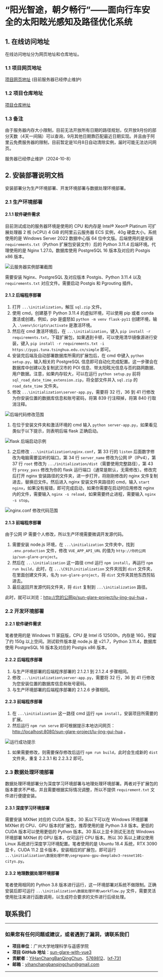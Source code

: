 # “阳光智途，朝夕畅行”——面向行车安全的太阳眩光感知及路径优化系统

## 1. 在线访问地址

在线访问地址分为网页地址和仓库地址。

### 1.1 项目网页地址

[项目网页地址](http://112.125.122.56/sun-glare-project/lu-jing-gui-hua) (目前服务器已经停止维护)

### 1.2 项目仓库地址

[项目仓库地址](https://github.com/YiHanChangBanQingChun/sunglare-with-vue3/tree/gis-class-dev)

### 1.3 备注

由于服务器内存大小限制，目前无法开放所有日期的路径规划，仅开放9月份的部分天数（4天一间隔）可以查询，9月其他日期靠匹配最近日期实现。并且由于阿里云免费服务器的限制，目前暂定是10月8日自动清除实例，届时可能无法访问网页。

服务器已经停止维护（2024-10-8）

## 2. 安装部署说明文档

安装部署分为生产环境部署、开发环境部署与数据处理环境部署。

### 2.1 生产环境部署

#### 2.1.1 软件硬件需求

目前测试成功的服务器环境是使用的 CPU 和内存是 Intel® Xeon® Platinum 可扩展处理器 2 核 (vCPU) 4 GiB 的阿里云云服务器 ECS 实例，40g 硬盘大小。系统使用的是 Windows Server 2022 数据中心版 64 位中文版。后端使用的是安装 `requirements.txt`（Python 扩展包安装文件）后的 Python 3.11.4 后端环境。代理使用的是 Nginx 1.27.0。数据库使用 PostgreSQL 16 版本及对应的 Postgis x86 版本。

![云服务器实例部署截图](previous-README/img/图片1.png)

需要安装 Nginx、PostgreSQL 及对应版本 Postgis、Python 3.11.4 以及 `requirements.txt` 对应文件。需要启动 Postgis 和 Pgrouting 插件。

#### 2.1.2 后端程序部署

1. 打开 `...\initialization`，解压 `sql.zip` 文件。
2. 使用 cmd，创建基于 Python 3.11.4 的虚拟环境，可以使用 pip 或者 conda 激活或创建。例如，pip 是盛怒如 `python -m venv flask-py11` 创建环境，输入 `.\venv\Scripts\activate` 是激活环境。
3. 然后在 cmd 激活环境后，在 `...\initialization`，键入 `pip install -r requirements.txt`，下载扩展包，如果遇到卡顿，可以使用清华镜像源进行安装，键入 `pip install -r requirements.txt -i https://pypi.tuna.tsinghua.edu.cn/simple` 即可。
4. 安装完后端及自动部署数据库所需的扩展包后，在 cmd 中键入 `python setup.py`，输入相关的 PostgreSQL 信息即可自动化完成配置。这一步骤会在数据库中创建以及复制武汉市的 POI 信息、带太阳眩光信息与否的路网数据、用户数据。注意，如果内存较大，可以在运行 `python setup.py` 前将 `sql_road_date_time_extension.zip`，将全部文件并入 `sql.zip` 的 `road_date_time` 文件夹。
5. 修改 `...\initialization\server-app.py`，需要将 32 行，36 到 41 行修改为你安装位置的数据库信息和账号密码，将第 839 行注释掉，将第 840 行取消注释。

![后端代码修改范围](previous-README/img/图片2.png)

1. 在位于安装文件夹和激活环境的 cmd 输入 `python server-app.py`，如果看见类似于以下提示，则表明后端 flask 正确启动。

![flask 后端启动示例](previous-README/img/图片3.png)

1. 之后修改 `...\initialization\nginx.conf`，第 33 行的 `listen` 后面数字修改为电脑需要监听的端口，第 34 行 `server_name` 修改为公网 IP（IPv4），第 37 行 `root` 修改为 `.../initialization/dist`（需要使用完整路径），第 43 行 `proxy_pass` 修改为你的 flask 运行端口（通常是默认，无需修改）。修改完后打开 nginx 安装路径的文件夹，进一步打开，将刚刚修改的 nginx 文件复制进去，替换旧文件。然后进入 nginx 安装文件夹路径的 cmd，输入 `start nginx`，如果没有报错，即可完成启动，如果你需要在启动时应用修改 nginx 内的文件，需要输入 `nginx -s reload`，如果需要终止进程，需要输入 `nginx -s stop`。

![nginx.conf 修改代码范围](previous-README/img/图片4.png)

#### 2.1.3 前端程序部署

由于公网 IP 需要个人修改，所以生产环境需要微调开发源代码。

1. 需要安装 node.js 环境，在 `...\initialization` 文件夹中，找到 `.env.production` 文件，修改 `VUE_APP_API_URL` 的值为 `http://你的公网ip/sun-glare-project`。
2. 然后在 `...\initialization` 这一路径 cmd 运行 `npm install`，再运行 `npm run build`，此时，在 `...\C913\initialization` 文件夹找到 `dist` 文件夹，在里面创建文件夹，名为 `sun-glare-project`，将 `dist` 文件夹其他东西剪贴进去。
3. 最后返回开发源代码文件夹，将 `dist` 复制到 `...\initialization` 路径。

此时，就可以浏览：<http://您的公网ip/sun-glare-project/lu-jing-gui-hua> 。

### 2.2 开发环境部署

#### 2.2.1 软件硬件需求

笔者使用的是 Windows 11 家庭版，CPU 是 Intel i5 12500h，内存是 16G，预留了约 150g 以上空间。测试软件版本是 node.js 是 v21.7，Python 3.11.4，数据库使用 PostgreSQL 16 版本及对应的 Postgis x86 版本。

#### 2.2.2 后端程序部署

1. 与生产环境部署的后端程序部署的 2.1.2.1 到 2.1.2.4 步骤相同。
2. 修改 `...\initialization\server-app.py`，需要将 32 行，36 到 41 行修改为您安装位置的数据库信息和账号密码。
3. 与生产环境部署的后端程序部署的 2.1.2.6 步骤相同。

#### 2.2.3 前端程序部署

1. 在 `...\initialization` 这一路径 cmd 运行 `npm install`，安装项目所需要的扩展。
2. 然后运行 `npm run serve` 即可根据提示本地访问网页：<http://localhost:8080/sun-glare-project/lu-jing-gui-hua> 。

![运行成功提示](previous-README/img/图片5.png)

1. 如果需要修改，则需要保存修改后运行 `npm run build`，此时会生成新的 `dist` 文件夹，重复 2.2.3.1 和 2.2.3.2 即可。

### 2.3 数据处理环境部署

数据处理环境部署分为深度学习环境部署与地理处理环境部署。两者对于扩展包的版本要求不严格，并且需要根据实际情况调整，所以不提供 `requirement.txt` 文件进行便捷安装。

#### 2.3.1 深度学习环境部署

需要安装 MXNet 对应的 CUDA 版本，30 系以下可以在 Windows 环境部署 MXNet 的 CPU、GPU 版本的扩展包，推荐使用的是 Python 3.8 版本。更低的 CUDA 版本可以使用更低的 Python 版本。30 系以上显卡测试无法在 Windows 环境部署 MXNet 的 GPU 版本，仅可运行 CPU 版本。所以 30 系以上建议使用 Linux 系统进行深度学习环境配置。笔者使用的是 Ubuntu 18.4 系统，RTX 3090 显卡，CUDA 11.2 显卡版本，安装相应的扩展包，即可运行 `...\initialization\数据处理环境\segrepano-gpu-deeplabv3-resnet101-citys.py`。

#### 2.3.2 地理数据处理环境部署

笔者使用相同的 Python 3.8 版本进行运行，这一环境部署对系统不做限制。正确安装后即可运行 `...\initialization\数据处理环境\workflow.py` 文件，需要灵活使用批注来进行函数调用，以生成符合要求的文件进行后续处理。

## 联系我们

------

### 如果您有任何问题或建议，或者遇到了漏洞，请联系我们

- **项目单位**：广州大学地理科学与遥感学院
- **项目 GitHub 地址**：[sun-glare-with-vue3](https://github.com/YiHanChangBanQingChun/sunglare-with-vue3)
- **贡献者**：[YiHanChangBanQingChun](https://github.com/YiHanChangBanQingChun)、[5769812](https://github.com/5769812)、[lxf-731](https://github.com/lxf-731)
- **邮箱**：<yihanchangbanqingchun@gmail.com>

------
